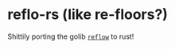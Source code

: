 <!--
 Copyright (c) 2022 Tony Barbitta
 
 This Source Code Form is subject to the terms of the Mozilla Public
 License, v. 2.0. If a copy of the MPL was not distributed with this
 file, You can obtain one at http://mozilla.org/MPL/2.0/.
-->

# reflo-rs (like re-floors?)

Shittily porting the golib [`reflow`](https://github.com/muesli/reflow) to rust!